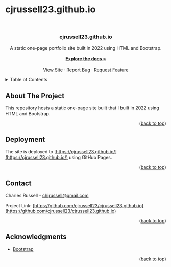 # cjrussell23.github.io
<a name="readme-top"></a>

<br />
<div align="center">

  <h3 align="center">cjrussell23.github.io</h3>

  <p align="center">
    A static one-page portfolio site built in 2022 using HTML and Bootstrap.
    <br />
    <br />
    <a href="https://github.com/cjrussell23/cjrussell23.github.io"><strong>Explore the docs »</strong></a>
    <br />
    <br />
    <a href="https://cjrussell23.github.io/">View Site</a>
    ·
    <a href="https://github.com/cjrussell23/cjrussell23.github.io/issues">Report Bug</a>
    ·
    <a href="https://github.com/cjrussell23/cjrussell23.github.io/issues">Request Feature</a>
  </p>
</div>

<details>
  <summary>Table of Contents</summary>
  <ol>
    <li>
      <a href="#about-the-project">About The Project</a>
    </li>
    <li>
      <a href="#deployment">Deployment</a>
    </li>
    <li><a href="#contact">Contact</a></li>
    <li><a href="#acknowledgments">Acknowledgments</a></li>
  </ol>
</details>

## About The Project

This repository hosts a static one-page site built that I built in 2022 using HTML and Bootstrap.

<p align="right">(<a href="#readme-top">back to top</a>)</p>

## Deployment

The site is deployed to [https://cjrussell23.github.io/](https://cjrussell23.github.io/) using GitHub Pages.

<p align="right">(<a href="#readme-top">back to top</a>)</p>

## Contact

Charles Russell - chjrussell@gmail.com

Project Link: [https://github.com/cjrussell23/cjrussell23.github.io](https://github.com/cjrussell23/cjrussell23.github.io)

<p align="right">(<a href="#readme-top">back to top</a>)</p>

## Acknowledgments

- [Bootstrap](https://getbootstrap.com/)

<p align="right">(<a href="#readme-top">back to top</a>)</p>
